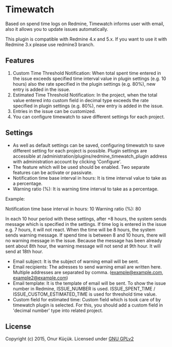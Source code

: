 # Timewatch

Based on spend time logs on Redmine, Timewatch informs user with email, also it allows you to update issues automatically.

This plugin is compatible with Redmine 4.x and 5.x. If you want to use it with Redmine 3.x please use redmine3 branch.

## Features

1. Custom Time Threshold Notification: When total spent time entered in the issue exceeds specified time interval value in plugin settings (e.g. 10 hours) also the rate specified in the plugin settings (e.g. 80%), new entry is added in the issue.
2. Estimated Time Threshold Notification: In the project, when the total value entered into custom field in decimal type exceeds the rate specified in plugin settings (e.g. 80%), new entry is added in the issue.
3. Entries in the issue can be customized.
4. You can configure timewatch to save different settings for each project.

## Settings

* As well as default settings can be saved, configuring timewatch to save different setting for each project is possible. Plugin settings are accessible at /administration/plugins/redmine_timewatch_plugin address with administration account by clicking 'Configure'.
* The feature which will be used should be enabled. Two separate features can be activate or passivate.
* Notification time base interval in hours: It is time interval value to take as a percentage.
* Warning ratio (%): It is warning time interval to take as a percentage.

Example:

Notification time base interval in hours: 10
Warning ratio (%): 80

In each 10 hour period with these settings, after +8 hours, the system sends message which is specified in the settings.
If  time log is entered in the issue e.g. 7 hours, it will not react. When the time will be 8 hours, the system sends warning message. If spend time is between 8 and 10 hours, there will no warning message in the issue. Because the message has been already sent about 8th hour, the warning message will not send at 9th hour. It will send at 18th hour.

* Email subject: It is the subject of warning email will be sent.
* Email recipients: The adresses to send warning email are written here. Multiple addresses are separated by comma. (example@example.com, example2@example.com)
* Email template: It is the template of email will be sent. To show the issue number in Redmine, ISSUE_NUMBER is used. ISSUE_SPENT_TIME / ISSUE_CUSTOM_ESTIMATED_TIME is used for threshold time value.
* Custom field for estimated time: Custom field which is took care of by timewatch plugin is selected. For this, you should add a custom field in 'decimal number' type  into related project.

## License

Copyright (c) 2015, Onur Küçük. Licensed under [GNU GPLv2](LICENSE)


